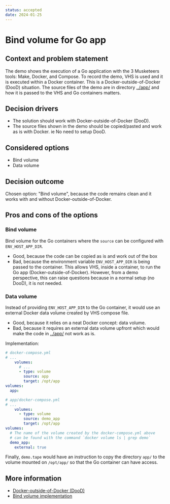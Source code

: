 ```yaml
---
status: accepted
date: 2024-01-25
---
```


# Bind volume for Go app

## Context and problem statement

The demo shows the execution of a Go application with the 3 Musketeers tools: Make, Docker, and Compose. To record the demo, VHS is used and it is executed within a Docker container. This is a Docker-outside-of-Docker (DooD) situation. The source files of the demo are in directory [../app/](../app) and how it is passed to the VHS and Go containers matters.

## Decision drivers

* The solution should work with Docker-outside-of-Docker (DooD).
* The source files shown in the demo should be copied/pasted and work as is with Docker. ie No need to setup DooD.

## Considered options

* Bind volume
* Data volume

## Decision outcome

Chosen option: "Bind volume", because the code remains clean and it works with and without Docker-outside-of-Docker.

## Pros and cons of the options

### Bind volume

Bind volume for the Go containers where the `source` can be configured with `ENV_HOST_APP_DIR`.

* Good, because the code can be copied as is and work out of the box
* Bad, because the environment variable `ENV_HOST_APP_DIR` is being passed to the container. This allows VHS, inside a container, to run the Go app (Docker-outside-of-Docker). However, from a demo perspective, this can raise questions because in a normal setup (no DooD), it is not needed.

### Data volume

Instead of providing `ENV_HOST_APP_DIR` to the Go container, it would use an external Docker data volume created by VHS compose file.

* Good, because it relies on a neat Docker concept: data volume.
* Bad, because it requires an external data volume upfront which would make the code in [../app/](../app) not work as is.

Implementation:

```yml
# docker-compose.yml
# ...
    volumes:
      # ...
      - type: volume
        source: app
        target: /opt/app
volumes:
  app:
```

```yml
# app/docker-compose.yml
# ...
    volumes:
      - type: volume
        source: demo_app
        target: /opt/app
volumes:
  # The name of the volume created by the docker-compose.yml above
  # can be found with the command `docker volume ls | grep demo`
  demo_app:
    external: true
```

Finally, `demo.tape` would have an instruction to copy the directory `app/` to the volume mounted on `/opt/app/` so that the Go container can have access.

## More information

* [Docker-outside-of-Docker (DooD)][linkDockerOutsideOfDocker]
* [Bind volume implementation][linkBindVolumeImplementation]


[linkBindVolumeImplementation]: ../README.md#implementation
[linkDockerOutsideOfDocker]: https://3musketeersdev.netlify.app/guide/patterns.html#docker-in-outside-of-docker-dind-dood

